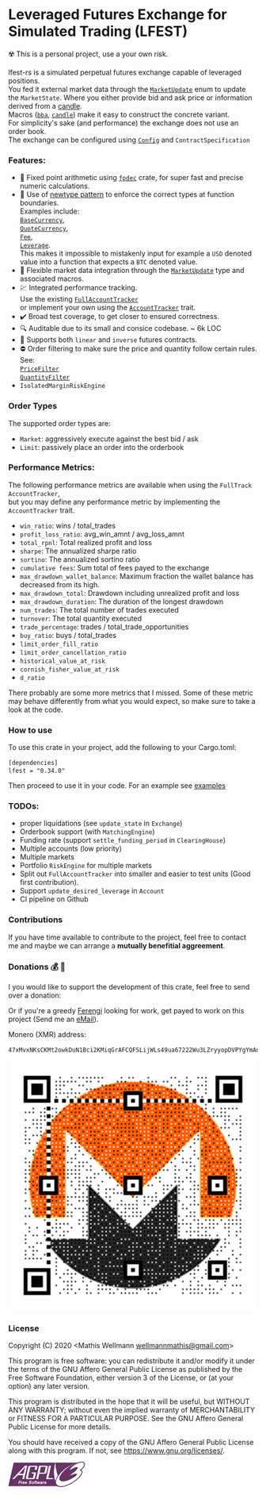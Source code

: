 # Leveraged Futures Exchange for Simulated Trading (LFEST)
:radioactive: This is a personal project, use a your own risk.   

lfest-rs is a simulated perpetual futures exchange capable of leveraged positions.    
You fed it external market data through the [`MarketUpdate`](https://docs.rs/lfest/latest/lfest/prelude/enum.MarketUpdate.html) enum to update the `MarketState`.
Where you either provide bid and ask price or information derived from a [candle](https://github.com/MathisWellmann/trade_aggregation-rs).   
Macros ([`bba`](https://docs.rs/lfest/latest/lfest/macro.bba.html), [`candle`](https://docs.rs/lfest/latest/lfest/macro.candle.html)) make it easy to construct the concrete variant.   
For simplicity's sake (and performance) the exchange does not use an order book.   
The exchange can be configured using [`Config`](https://docs.rs/lfest/0.31.0/lfest/prelude/struct.Config.html) and `ContractSpecification`

### Features:
- :currency_exchange: Fixed point arithmetic using [`fpdec`](https://github.com/mamrhein/fpdec.rs) crate, for super fast and precise numeric calculations.
- :brain: Use of [newtype pattern](https://doc.rust-lang.org/book/ch19-04-advanced-types.html) to enforce the correct types at function boundaries.   
Examples include:   
[`BaseCurrency`](https://docs.rs/lfest/latest/lfest/prelude/struct.BaseCurrency.html),   
[`QuoteCurrency`](https://docs.rs/lfest/latest/lfest/prelude/struct.QuoteCurrency.html),   
[`Fee`](https://docs.rs/lfest/latest/lfest/prelude/struct.Fee.html),    
[`Leverage`](https://docs.rs/lfest/latest/lfest/prelude/struct.Leverage.html).      
This makes it impossible to mistakenly input for example a `USD` denoted value into a function that expects a `BTC` denoted value.    
- :satellite: Flexible market data integration through the [`MarketUpdate`](https://docs.rs/lfest/latest/lfest/prelude/enum.MarketUpdate.html) type and associated macros.   
- :chart: Integrated performance tracking.    
Use the existing [`FullAccountTracker`](https://docs.rs/lfest/latest/lfest/account_tracker/struct.FullAccountTracker.html)  
or implement your own using the [`AccountTracker`](https://docs.rs/lfest/latest/lfest/account_tracker/trait.AccountTracker.html) trait.
- :heavy_check_mark: Broad test coverage, to get closer to ensured correctness.
- :mag: Auditable due to its small and consice codebase. ~ 6k LOC
- :page_with_curl: Supports both `linear` and `inverse` futures contracts.
- :no_entry: Order filtering to make sure the price and quantity follow certain rules. See:    
[`PriceFilter`](https://docs.rs/lfest/latest/lfest/prelude/struct.PriceFilter.html)     
[`QuantityFilter`](https://docs.rs/lfest/latest/lfest/prelude/struct.QuantityFilter.html)    
- `IsolatedMarginRiskEngine`

### Order Types
The supported order types are:
- `Market`: aggressively execute against the best bid / ask
- `Limit`: passively place an order into the orderbook

### Performance Metrics:
The following performance metrics are available when using the `FullTrack` `AccountTracker`,   
but you may define any performance metric by implementing the `AccountTracker` trait.
- `win_ratio`: wins / total_trades
- `profit_loss_ratio`: avg_win_amnt / avg_loss_amnt
- `total_rpnl`: Total realized profit and loss
- `sharpe`: The annualized sharpe ratio
- `sortino`: The annualized sortino ratio
- `cumulative fees`: Sum total of fees payed to the exchange
- `max_drawdown_wallet_balance`: Maximum fraction the wallet balance has decreased from its high.
- `max_drawdown_total`: Drawdown including unrealized profit and loss
- `max_drawdown_duration`: The duration of the longest drawdown
- `num_trades`: The total number of trades executed
- `turnover`: The total quantity executed 
- `trade_percentage`: trades / total_trade_opportunities
- `buy_ratio`: buys / total_trades
- `limit_order_fill_ratio`
- `limit_order_cancellation_ratio`
- `historical_value_at_risk`
- `cornish_fisher_value_at_risk`
- `d_ratio`

There probably are some more metrics that I missed.
Some of these metric may behave differently from what you would expect, so make sure to take a look at the code.

### How to use
To use this crate in your project, add the following to your Cargo.toml:
```ignore
[dependencies]
lfest = "0.34.0"
```

Then proceed to use it in your code.
For an example see [examples](examples/basic.rs)

### TODOs:
- proper liquidations (see `update_state` in `Exchange`)
- Orderbook support (with `MatchingEngine`)
- Funding rate (support `settle_funding_period` in `ClearingHouse`)
- Multiple accounts (low priority)
- Multiple markets
- Portfolio `RiskEngine` for multiple markets
- Split out `FullAccountTracker` into smaller and easier to test units (Good first contribution).
- Support `update_desired_leverage` in `Account`
- CI pipeline on Github

### Contributions
If you have time available to contribute to the project, feel free to contact me and maybe we can arrange a **mutually benefitial aggreement**.

### Donations :moneybag: :money_with_wings:
I you would like to support the development of this crate, feel free to send over a donation:

Or if you're a greedy [Ferengi](https://memory-alpha.fandom.com/wiki/Ferengi) looking for work, 
get payed to work on this project (Send me an [eMail](wellmannmathis@gmail.com)).

Monero (XMR) address:
```plain
47xMvxNKsCKMt2owkDuN1Bci2KMiqGrAFCQFSLijWLs49ua67222Wu3LZryyopDVPYgYmAnYkSZSz9ZW2buaDwdyKTWGwwb
```

![monero](img/monero_donations_qrcode.png)

### License
Copyright (C) 2020  <Mathis Wellmann wellmannmathis@gmail.com>

This program is free software: you can redistribute it and/or modify
it under the terms of the GNU Affero General Public License as published by
the Free Software Foundation, either version 3 of the License, or
(at your option) any later version.

This program is distributed in the hope that it will be useful,
but WITHOUT ANY WARRANTY; without even the implied warranty of
MERCHANTABILITY or FITNESS FOR A PARTICULAR PURPOSE.  See the
GNU Affero General Public License for more details.

You should have received a copy of the GNU Affero General Public License
along with this program.  If not, see <https://www.gnu.org/licenses/>.

![GNU AGPLv3](img/agplv3.png)
